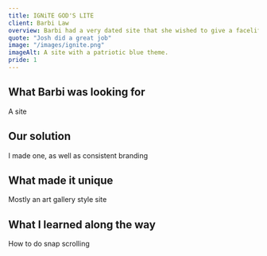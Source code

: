 ```yaml
---
title: IGNiTE GOD'S LITE
client: Barbi Law
overview: Barbi had a very dated site that she wished to give a facelift to, while improving her process flow and saving money in the process.
quote: "Josh did a great job"
image: "/images/ignite.png"
imageAlt: A site with a patriotic blue theme.
pride: 1
---
```


## What Barbi was looking for

A site

## Our solution

I made one, as well as consistent branding

## What made it unique

Mostly an art gallery style site

## What I learned along the way

How to do snap scrolling
